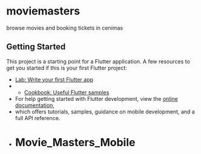 # moviemasters
browse movies and booking tickets in cenimas 
## Getting Started 
This project is a starting point for a Flutter application. 
A few resources to get you started if this is your first Flutter project: 
- [Lab: Write your first Flutter app](https://docs.flutter.dev/get-started/codelab)
- - [Cookbook: Useful Flutter samples](https://docs.flutter.dev/cookbook) 
- For help getting started with Flutter development, view the [online documentation](https://docs.flutter.dev/),
- which offers tutorials, samples, guidance on mobile development, and a full API reference.
- # Movie_Masters_Mobile